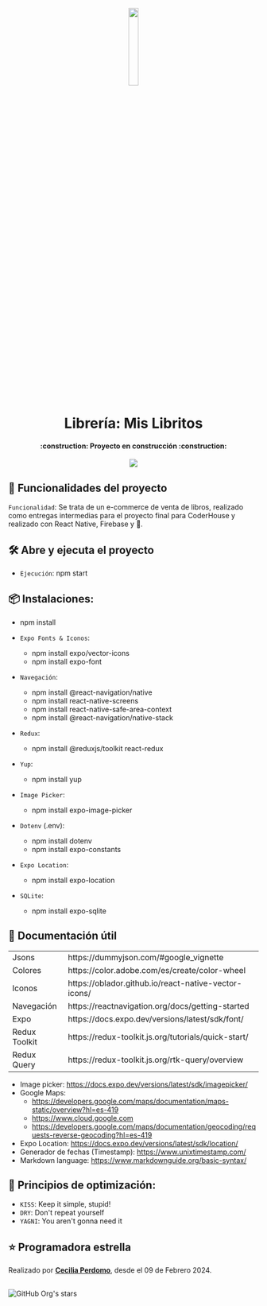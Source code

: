 <p align=center>
    <img 
        src="./assets/MisLibritos.png"
        width="20%"
    >
</p>

<h1 align="center"> Librería: Mis Libritos </h1>

<h4 align="center">
    :construction: Proyecto en construcción :construction:
</h4>

<p align="center">
   <img src="https://img.shields.io/badge/STATUS-EN%20DESAROLLO-green">
</p>

## :hammer: Funcionalidades del proyecto
`Funcionalidad`: Se trata de un e-commerce de venta de libros, realizado como entregas intermedias para el proyecto final para CoderHouse y realizado con React Native, Firebase y 💛.


## 🛠️ Abre y ejecuta el proyecto
- `Ejecución`: npm start

## 📦 Instalaciones: 
- npm install 
    
- `Expo Fonts & Iconos`: 
    - npm install expo/vector-icons
    - npm install expo-font

- `Navegación`: 
    - npm install @react-navigation/native
    - npm install react-native-screens 
    - npm install react-native-safe-area-context
    - npm install @react-navigation/native-stack

- `Redux`: 
    - npm install @reduxjs/toolkit react-redux

- `Yup`:
    - npm install yup

- `Image Picker`: 
    - npm install expo-image-picker

- `Dotenv` (.env): 
    - npm install dotenv
    - npm install expo-constants

- `Expo Location`:
    - npm install expo-location

- `SQLite`:
    - npm install expo-sqlite


## 📃 Documentación útil
<table>
    <tr>
        <td>Jsons</td>
        <td>https://dummyjson.com/#google_vignette</td>
    </tr>
    <tr>
        <td>Colores</td>
        <td>https://color.adobe.com/es/create/color-wheel</td>
    </tr>
    <tr>
        <td>Iconos</td>
        <td>https://oblador.github.io/react-native-vector-icons/</td>
    </tr>
    <tr>
        <td>Navegación</td>
        <td>https://reactnavigation.org/docs/getting-started</td>
    </tr>
    <tr>
        <td>Expo</td>
        <td>https://docs.expo.dev/versions/latest/sdk/font/</td>
    </tr>
    <tr>
        <td>Redux Toolkit</td>
        <td>https://redux-toolkit.js.org/tutorials/quick-start/</td>
    </tr>
     <tr>
        <td>Redux Query</td>
        <td>https://redux-toolkit.js.org/rtk-query/overview</td>
    </tr>

</table>


- Image picker: https://docs.expo.dev/versions/latest/sdk/imagepicker/
- Google Maps: 
    - https://developers.google.com/maps/documentation/maps-static/overview?hl=es-419
    - https://www.cloud.google.com
    - https://developers.google.com/maps/documentation/geocoding/requests-reverse-geocoding?hl=es-419
- Expo Location: https://docs.expo.dev/versions/latest/sdk/location/
- Generador de fechas (Timestamp): https://www.unixtimestamp.com/
- Markdown language: https://www.markdownguide.org/basic-syntax/

## 📱 Principios de optimización: 
- `KISS`: Keep it simple, stupid!
- `DRY`: Don't repeat yourself 
- `YAGNI`: You aren't gonna need it

## ⭐ Programadora estrella
Realizado por <a href="https://www.linkedin.com/in/cecilia-perdomo/">**Cecilia Perdomo**</a>, desde el 09 de Febrero 2024. 

##
![GitHub Org's stars](https://img.shields.io/github/stars/camilafernanda?style=social)
